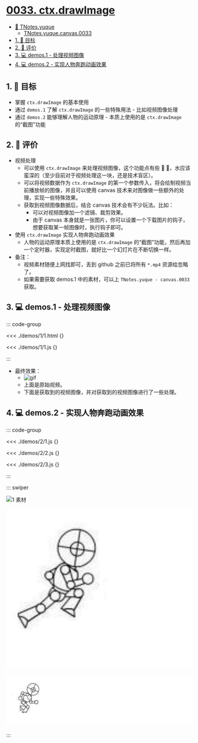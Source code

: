 # [0033. ctx.drawImage](https://github.com/tnotesjs/TNotes.canvas/tree/main/notes/0033.%20ctx.drawImage)

<!-- region:toc -->

- [📂 TNotes.yuque](https://www.yuque.com/tdahuyou/tnotes.yuque/)
  - [TNotes.yuque.canvas.0033](https://www.yuque.com/tdahuyou/tnotes.yuque/canvas.0033)
- [1. 🎯 目标](#1--目标)
- [2. 🫧 评价](#2--评价)
- [3. 💻 demos.1 - 处理视频图像](#3--demos1---处理视频图像)
- [4. 💻 demos.2 - 实现人物奔跑动画效果](#4--demos2---实现人物奔跑动画效果)

<!-- endregion:toc -->

## 1. 🎯 目标

- 掌握 `ctx.drawImage` 的基本使用
- 通过 `demos.1` 了解 `ctx.drawImage` 的一些特殊用法 - 比如视频图像处理
- 通过 `demos.2` 能够理解人物的运动原理 - 本质上使用的是 `ctx.drawImage` 的“截图”功能

## 2. 🫧 评价

- 视频处理
  - 可以使用 `ctx.drawImage` 来处理视频图像，这个功能点有些 🐂 🍺，水应该蛮深的（至少目前对于视频处理这一块，还是技术盲区）。
  - 可以将视频数据作为 `ctx.drawImage` 的第一个参数传入，将会绘制视频当前播放帧的图像，并且可以使用 canvas 技术来对图像做一些额外的处理，实现一些特殊效果。
  - 获取到视频图像数据后，结合 canvas 技术会有不少玩法。比如：
    - 可以对视频图像加一个滤镜、裁剪效果。
    - 由于 canvas 本身就是一张图片，你可以设置一个下载图片的钩子，想要获取某一帧图像时，执行钩子即可。
- 使用 `ctx.drawImage` 实现人物奔跑动画效果
  - 人物的运动原理本质上使用的是 `ctx.drawImage` 的“截图”功能，然后再加一个定时器，实现定时截图，就好比一个幻灯片在不断切换一样。
- 备注：
  - 视频素材随便上网找即可，丢到 github 之前已将所有 `*.mp4` 资源给忽略了。
  - 如果需要获取 demos.1 中的素材，可以上 `TNotes.yuque - canvas.0033` 获取。

## 3. 💻 demos.1 - 处理视频图像

::: code-group

<<< ./demos/1/1.html {}

<<< ./demos/1/1.js {}

:::

- 最终效果：
  - ![gif](./assets/1.gif)
  - 上面是原始视频。
  - 下面是获取到的视频图像，并对获取到的视频图像进行了一些处理。

## 4. 💻 demos.2 - 实现人物奔跑动画效果

::: code-group

<<< ./demos/2/1.js {}

<<< ./demos/2/2.js {}

<<< ./demos/2/3.js {}

:::

::: swiper

![1 素材](https://cdn.jsdelivr.net/gh/tnotesjs/imgs@main/2024-10-04-11-40-47.png)

![2 原地跑](./assets/使用%20ctx.drawImage%20实现人物奔跑动画效果-原地跑.gif)

![3 向前跑](./assets/使用%20ctx.drawImage%20实现人物奔跑动画效果-向前跑.gif)

:::
